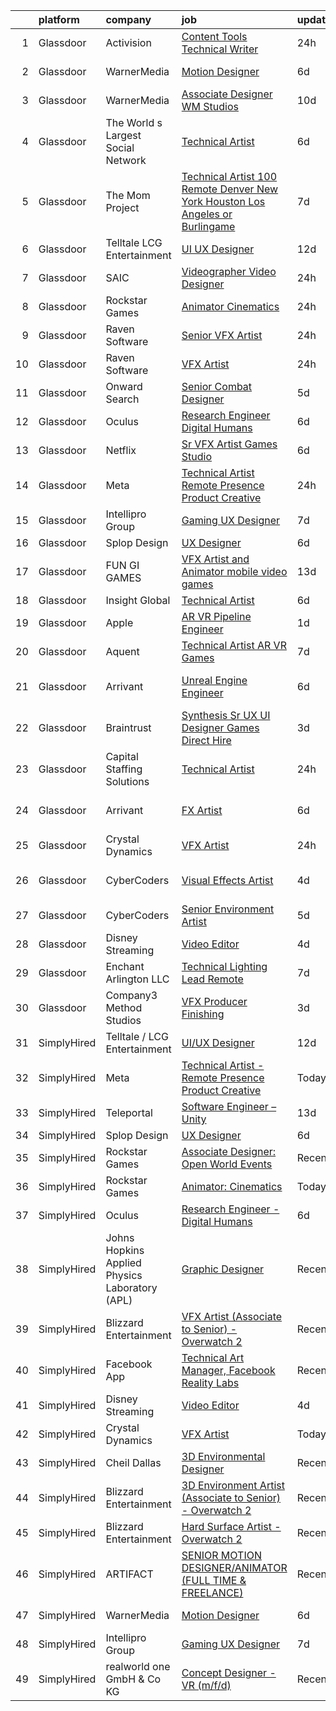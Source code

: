 

|    | platform    | company                                        | job                                                                                                                                                                                                                                                                                                                                                                                                                                                                                                                                                                                                                                                                                                                                                                                                                                                                                                                                                                                                                                                                                                                                                                                                                                                                                                                                                                                                                                                                                     | update_time   | location           |
|---:|:------------|:-----------------------------------------------|:----------------------------------------------------------------------------------------------------------------------------------------------------------------------------------------------------------------------------------------------------------------------------------------------------------------------------------------------------------------------------------------------------------------------------------------------------------------------------------------------------------------------------------------------------------------------------------------------------------------------------------------------------------------------------------------------------------------------------------------------------------------------------------------------------------------------------------------------------------------------------------------------------------------------------------------------------------------------------------------------------------------------------------------------------------------------------------------------------------------------------------------------------------------------------------------------------------------------------------------------------------------------------------------------------------------------------------------------------------------------------------------------------------------------------------------------------------------------------------------|:--------------|:-------------------|
|  1 | Glassdoor   | Activision                                     | [Content Tools Technical Writer](https://www.glassdoor.com/partner/jobListing.htm?pos=117&ao=1136043&s=58&guid=00000182ed9d16628dec72580fdc444e&src=GD_JOB_AD&t=SR&vt=w&cs=1_340e927f&cb=1661843871663&jobListingId=1008102725720&jrtk=3-0-1gbmpq5k9ii34801-1gbmpq5kshar6800-676b2ac91bf4d530-)                                                                                                                                                                                                                                                                                                                                                                                                                                                                                                                                                                                                                                                                                                                                                                                                                                                                                                                                                                                                                                                                                                                                                                                         | 24h           | Woodland Hills, CA |
|  2 | Glassdoor   | WarnerMedia                                    | [Motion Designer](https://www.glassdoor.com/partner/jobListing.htm?pos=115&ao=1136043&s=58&guid=00000182ed9d16628dec72580fdc444e&src=GD_JOB_AD&t=SR&vt=w&cs=1_def1b290&cb=1661843871663&jobListingId=1008087858380&jrtk=3-0-1gbmpq5k9ii34801-1gbmpq5kshar6800-190fd4ea59c818ae-)                                                                                                                                                                                                                                                                                                                                                                                                                                                                                                                                                                                                                                                                                                                                                                                                                                                                                                                                                                                                                                                                                                                                                                                                        | 6d            | Atlanta, GA        |
|  3 | Glassdoor   | WarnerMedia                                    | [Associate Designer  WM Studios](https://www.glassdoor.com/partner/jobListing.htm?pos=116&ao=1136043&s=58&guid=00000182ed9d16628dec72580fdc444e&src=GD_JOB_AD&t=SR&vt=w&cs=1_8f3bc3af&cb=1661843871663&jobListingId=1008080455708&jrtk=3-0-1gbmpq5k9ii34801-1gbmpq5kshar6800-55d696dbe05c7c1a-)                                                                                                                                                                                                                                                                                                                                                                                                                                                                                                                                                                                                                                                                                                                                                                                                                                                                                                                                                                                                                                                                                                                                                                                         | 10d           | Atlanta, GA        |
|  4 | Glassdoor   | The World s Largest Social Network             | [Technical Artist](https://www.glassdoor.com/partner/jobListing.htm?pos=107&ao=1110586&s=58&guid=00000182ed9d16628dec72580fdc444e&src=GD_JOB_AD&t=SR&vt=w&ea=1&cs=1_2f74c974&cb=1661843871662&jobListingId=1008088590376&cpc=FA84DF7EA1EC2398&jrtk=3-0-1gbmpq5k9ii34801-1gbmpq5kshar6800-ac709270ec9752f2--6NYlbfkN0DSgjPPcnEdvoK3uuxfISLALE6pB1FR7YSHOr_tSg5_QGIhoz_2VqUepdcKLBLI_zS0AWypoy2BMMRWGcqLxTe9PUqkKfTtlwC0MWpLKYhknSktIW-FboZrbDW7_7Kh_HZcAkLkZKl5CrxtjFQiH2m6a42lAl4G5_jvSvzTANVPFHlNshHvVWe8C0N9pF-21nJXN5FJXR1rP2-uNv5gcpb-9F_u8zJzs4Zl4fn8V2EbHGfOII46bEDgIu2w5yyZSAhqckG2uLbaFTroC7hu62VD7xI6bN9INwzTbZCszie5Ghl9stnsn52yHtE8TAsNA9WTumSefmcqnESs3mCxPM75k_dFI2CWWyUKI19SsD7eu8G1utg2Bgx0-J145QsVcJLU4HVNtqADYAxiCBCn0Z8234IhpU30UZAzix1vE85QNFPCaDFBE4tPxX2lLD0Jdp4qKjeD-Ql9peh6GJe2vQzop1Qyjyq5CvhaaECLR7XqJjOxnalHPNG-H2NNMzc4XwaHkjWr0o5RMB5UXlixOv_wk9SMZSiE1iUeN_arCZnjWzvHq-i9rrZ1XxeS3HrGY4sVVr1XrdDUc46Vxw131QMt)                                                                                                                                                                                                                                                                                                                                                                                                                                                                                                                                             | 6d            | Houston, TX        |
|  5 | Glassdoor   | The Mom Project                                | [Technical Artist  100  Remote  Denver  New York  Houston  Los Angeles  or Burlingame ](https://www.glassdoor.com/partner/jobListing.htm?pos=105&ao=1110586&s=58&guid=00000182ed9d16628dec72580fdc444e&src=GD_JOB_AD&t=SR&vt=w&cs=1_5751f91a&cb=1661843871662&jobListingId=1008086374102&cpc=A65DF3A704A48F9B&jrtk=3-0-1gbmpq5k9ii34801-1gbmpq5kshar6800-def211a1335066d0--6NYlbfkN0BDp_epf89aHDQhKpPegNJQ_ldQpEFZQsM9OcONMGxWx6pU56EKHF58QjVdAUvn2gXbpX5DWfMJNO4kpapWWpE3dw2mRnYK8dMWuRa4JdVCszmjB7tOUk65xjV52BcSMEzn6JL6_0E-7pItqZZBZCKxa7CYYrfTKwGjmwminsvMnwzapH56UNRZhiSsxQSuP3MzlzG8M4LQU-8BjD66Dmuhb-VoBAvSeS_8sz43oIXhHhkByxrThPqY9bxW_kt7IOR66cVwhDUILpvS7bjX0pKLiHwpOaH3BzRIK9RnyO8lAm9e-SigcejKYT4Qpy2Lxv2VKPk5AjeHt75KLKFx3TbuQnDL5mgZyXHT5P9Nc6dXZOl3gAZPmfakgu19hG5N_x4vKrOmbWtuE16lQxeq5ncr5_HeCvTC22baKE4AyEGx7Pf9VGhKFAelHKQsc48iq1bsSzaxxWLAKj0a9ISMda0PRkUjz2w1JjcWJJwBozSidzw7wcbSxRpoHXZqlAoRKvLdTXirCT4324gnv481TO5gAJwws5ZzK9yPNlQq8ua9b0zqw-b96_h7UDoKEt_RnvsTRJ5dMTLiNw%3D%3D)                                                                                                                                                                                                                                                                                                                                                                                                                                                                                 | 7d            | Houston, TX        |
|  6 | Glassdoor   | Telltale   LCG Entertainment                   | [UI UX Designer](https://www.glassdoor.com/partner/jobListing.htm?pos=118&ao=1136043&s=58&guid=00000182ed9d16628dec72580fdc444e&src=GD_JOB_AD&t=SR&vt=w&ea=1&cs=1_f07c2386&cb=1661843871663&jobListingId=1008077348225&jrtk=3-0-1gbmpq5k9ii34801-1gbmpq5kshar6800-d5910ed26c772035-)                                                                                                                                                                                                                                                                                                                                                                                                                                                                                                                                                                                                                                                                                                                                                                                                                                                                                                                                                                                                                                                                                                                                                                                                    | 12d           | California         |
|  7 | Glassdoor   | SAIC                                           | [Videographer   Video Designer](https://www.glassdoor.com/partner/jobListing.htm?pos=125&ao=1136043&s=58&guid=00000182ed9d16628dec72580fdc444e&src=GD_JOB_AD&t=SR&vt=w&cs=1_9d6d21e9&cb=1661843871664&jobListingId=1008102572683&jrtk=3-0-1gbmpq5k9ii34801-1gbmpq5kshar6800-6c53bdc037429dc2-)                                                                                                                                                                                                                                                                                                                                                                                                                                                                                                                                                                                                                                                                                                                                                                                                                                                                                                                                                                                                                                                                                                                                                                                          | 24h           | Bethesda, MD       |
|  8 | Glassdoor   | Rockstar Games                                 | [Animator  Cinematics](https://www.glassdoor.com/partner/jobListing.htm?pos=121&ao=1136043&s=58&guid=00000182ed9d16628dec72580fdc444e&src=GD_JOB_AD&t=SR&vt=w&ea=1&cs=1_9603f4a7&cb=1661843871664&jobListingId=1008102011255&jrtk=3-0-1gbmpq5k9ii34801-1gbmpq5kshar6800-b9521cc576e08ed7-)                                                                                                                                                                                                                                                                                                                                                                                                                                                                                                                                                                                                                                                                                                                                                                                                                                                                                                                                                                                                                                                                                                                                                                                              | 24h           | Carlsbad, CA       |
|  9 | Glassdoor   | Raven Software                                 | [Senior VFX Artist](https://www.glassdoor.com/partner/jobListing.htm?pos=129&ao=1136043&s=58&guid=00000182ed9d16628dec72580fdc444e&src=GD_JOB_AD&t=SR&vt=w&cs=1_208bbb62&cb=1661843871664&jobListingId=1008100457742&jrtk=3-0-1gbmpq5k9ii34801-1gbmpq5kshar6800-b6263cc977d0a22a-)                                                                                                                                                                                                                                                                                                                                                                                                                                                                                                                                                                                                                                                                                                                                                                                                                                                                                                                                                                                                                                                                                                                                                                                                      | 24h           | Middleton, WI      |
| 10 | Glassdoor   | Raven Software                                 | [VFX Artist](https://www.glassdoor.com/partner/jobListing.htm?pos=122&ao=1136043&s=58&guid=00000182ed9d16628dec72580fdc444e&src=GD_JOB_AD&t=SR&vt=w&cs=1_d08887ec&cb=1661843871664&jobListingId=1008100457468&jrtk=3-0-1gbmpq5k9ii34801-1gbmpq5kshar6800-80d71cb4fdf571c7-)                                                                                                                                                                                                                                                                                                                                                                                                                                                                                                                                                                                                                                                                                                                                                                                                                                                                                                                                                                                                                                                                                                                                                                                                             | 24h           | Middleton, WI      |
| 11 | Glassdoor   | Onward Search                                  | [Senior Combat Designer](https://www.glassdoor.com/partner/jobListing.htm?pos=108&ao=1110586&s=58&guid=00000182ed9d16628dec72580fdc444e&src=GD_JOB_AD&t=SR&vt=w&cs=1_71825363&cb=1661843871662&jobListingId=1008091252349&cpc=334ABAF5D42DC775&jrtk=3-0-1gbmpq5k9ii34801-1gbmpq5kshar6800-372837881576fc2b--6NYlbfkN0B7YoEZZ2QAGDyEGGmBPAUWSHc1Mt3sMCn9FehKcWA3w0R0aH9tn_iPRcrT6N-MqNQFAKWf5_ShXzFf8lpLuS_sW7r3j_xv8D7gzPD7nAFD4ZI8P0cy_FxVB13Cb06VikpK3QmtaYmjCyx2C17ebF3fOSUMMWVTrqHWfEJpLg8N63I8PZ1LtA2NXM0t6EcBu_VF6LoWt4clVojmDt-dXa_8zWdnRwdAU0T1KWezdQ4lYR5PWo_z9y4hIcMiH8lHSCCYGm9kR25DDChOjIQynIR54vCWY4ASvbwDHZ3j2W-04Od1KBFhhxO4OFQm_ziQ5YRXT-PNl3ssR4pHeX3V0c8wJD-ORxRFAWfwkwRsWQ6agldKpFMlZhRHMdIxIzCO9juqo1pCBFJjCE1OGR3DWbKL3c5rRGkNFqnEgSpL9z-tsPWjMpLJMRSUos_08HcvxyB_FotdefrIlLYE0kKyB5BhESaLalfhcDSx9UOCCTk_TAPgyKx1rhxuAw30WOQm4Vb0Nav5Xk090Q7c9QSoWIdEnHhCz5x-YRudbTOm3IUFWykuvq8lmzelB4ENgLq48kxgtpiJXpkZcwNq_oYr6RUh3GcQleaS38-b5yW2dr-3f4a-bVjSZ3CxxW8qM_TrRpQUSGpgcIYC3Ddo2VJqFDkg8OMflbnNiZQW21qoYVb1y3y6fL0rEinnpbMtrVab58ir4F96WIpVZ7GFAG3pahBWKeKFT6OyPXSxjkxOdKHiMmssVPORD5NKTeIWctxe3gHiy0XOzOIkdRtrk7dpZKW0QmUMr_gNsO8hFy8sZN538_4mu_CtIAxO-MuS7NpPP3e8grFgs_IRoL8nJKByL_fE24ypE3i0rFdYoglOsSD8eiCFwvcOodkILE6P6UOpcjSSGl075qw-CGqTJU67HQFSwOE0ay3hqmNNtCLnL1ZofuG0J5chDskVjjTnOPT0K0KB8MCPGGsVLAPFSkRkZxak89K2_TEajR0BIIvkMv8qxw%3D%3D)                                                                                                                | 5d            | Waltham, MA        |
| 12 | Glassdoor   | Oculus                                         | [Research Engineer   Digital Humans](https://www.glassdoor.com/partner/jobListing.htm?pos=104&ao=1110586&s=58&guid=00000182ed9d16628dec72580fdc444e&src=GD_JOB_AD&t=SR&vt=w&cs=1_333da699&cb=1661843871661&jobListingId=1008089729839&cpc=B101C867B3EF2D75&jrtk=3-0-1gbmpq5k9ii34801-1gbmpq5kshar6800-1170e5d7079d50e6--6NYlbfkN0DYl4UJW4r1Vl7FEn6T9F-rD9lpC-0oMJVSiWjK_MGUd8e8cHXcpv6KPyjLHZEfqkV4p65aMquXS_Tha0gFEDxZOnAV11vEqSToC59802VSRlDBaKEMchypUM2VtA7u5cIiOei95uzPArMQ5T1ZiEEvzbMwVVSLT6eOjxuTzllhC1NNapf7Iseb0cQxJqEQuv8dkYdOIv9LArk0xFWH3lOHhctUicqyUmqGhQwqhmrT6IJYIlYeIvX0zoUq1VKKGPFSQ0WnCQt7T4tD_YKSM6CFmPKtu3UBu66OgKiQ3gwI1VEh3K2hzP2zIBpHuhE48GA2RwT3MlUn3BCY_ayDgEgeG_kflk6BWCdA9usrAlh_rLC-2uIOslTsv7n4B5C037PL6AwUNhQihlRW7ZV12HQuByPUzX_4vm8iKiMKy4XaeRqlKJkXDnbXP_bjMxflsI8oc7vYiKDwxJaq6TAW_jl61sv9qkZRHjDmqbHBpWBfnnECz4vhRcKVOJrJupRs28NEShAj4UBzkIW338VklTD7CU3YoRmyxPreECP_ETWZuBg3cQwuCZZ7I2DYOzvmuJ5sLe1tATEgwhUNdZ6qlcD-erWcwZ4kTVpOt15JTwxvqz6oZTqDn5hTbjSYOuaacKPopQ41c4ykDEUOv4E_p1e4ZmfzPXUMgiJnG-cXzIg7J-fp4ud9nRkT0t5F9eue96KfEzP-A-hFgf36nuTC_iLbHqfJbLJy7xZrF50inpk5Vz6e2MGT-enpO8JfEBv8_vf9tBWT12ScPaYnvBDgpVtqrOo_nu2OgQdsnUO5LbKNGRnpDHPrNTtObduP0pVMYOFuSHeb16U6smg6G3T7NSeLy61W_zcsmW9TDRzSSn8mtDoyZsD-vzdGeca-ejcktWhsQAoiNQ6ecIObyQwQdfqMQdqFrgLhIbD-eTlQkZxV014lMtaEla0PNyEPY8FYCZnmZ5DPhLz_9HWfN0qPCf9dOHkKnGe4LxnmuxCQe36XGNRgAcUSFrDrc9dUTeauzrfkiar8JnQ8zdCOOhR7l0CA2Kd63nb3NLiq-nBE-_JEQ4Fh-emOlhhc-tBjSgoR-Do%3D)                  | 6d            | Sausalito, CA      |
| 13 | Glassdoor   | Netflix                                        | [Sr  VFX Artist   Games Studio](https://www.glassdoor.com/partner/jobListing.htm?pos=119&ao=1136043&s=58&guid=00000182ed9d16628dec72580fdc444e&src=GD_JOB_AD&t=SR&vt=w&cs=1_c386a4b6&cb=1661843871664&jobListingId=1008089697723&jrtk=3-0-1gbmpq5k9ii34801-1gbmpq5kshar6800-164c32bbb8b126c1-)                                                                                                                                                                                                                                                                                                                                                                                                                                                                                                                                                                                                                                                                                                                                                                                                                                                                                                                                                                                                                                                                                                                                                                                          | 6d            | Remote             |
| 14 | Glassdoor   | Meta                                           | [Technical Artist   Remote Presence Product Creative](https://www.glassdoor.com/partner/jobListing.htm?pos=101&ao=1110586&s=58&guid=00000182ed9d16628dec72580fdc444e&src=GD_JOB_AD&t=SR&vt=w&cs=1_7bd33018&cb=1661843871661&jobListingId=1008101171105&cpc=1CBFC3E34E2A31FF&jrtk=3-0-1gbmpq5k9ii34801-1gbmpq5kshar6800-85467b230cdb1f12--6NYlbfkN0DYl4UJW4r1Vl7FEn6T9F-rD9lpC-0oMJVSiWjK_MGUd8e8cHXcpv6KPyjLHZEfqkUqQ3MUZpLff_3c0NCOOAZfaaadDCk6VInjisDfU2K-59ShlDbp3VlJNHySlmqBD-U2eTsVMZDd-pjKhVEqyrrRF1i1GL51CwZw25K3ERkALNiJlucmfi0pTVRmXosyZT4U0IBWH6JvQGXeii7rcOhtvx46kf-Svg9X2FEzRN2QTbE37jMPkXU1eePtWsq8P9aPS95d1b_UWY6ihuU0q4rpxOPx5niBkOE3ka_FCxkXLzSlQYfTMZjgIQhz8nxOopRyjGxixfkGwRfejbRBzcCU5FnFYum201oZ6YLjETcOwYbTODWArmZfYdQnc_JmwQEC4cDUL43ITWsuU9zh85fJt_sJhNXlT-cm6y17-Jk9Za1u671MVRHQ-AU2gKP18zgruS-RG-HD3kXj0iFE6zYSl0x1RwO8gGwM45zFKhDTNLoO3eF9w3nitB50cbEdM3O1nBCjnf7dZMYKWn_N9B59EYJjlwkm3XXvkr2JP4zETmM-pOnv8InnDtKjezbksvoRc6LAWa6i05sm2z5KprXc-fcRinNbO2SDxC7QumKRNosAed35Pdg2m8xrPvX3Vt6J3EUjb5TAtUn-UhMhVbXfTAyxoeLX3YIRVmwTNP5zp8oWlnhbgo0EFI63JgHv_i_Cn7cKpnCacY32iRUdasuSoopd9gegNP6u0S7lbjRZ-vajw1R8pOcvmmgneGGqXYHHAGsrGqc9Vf6EHT1rVX1Ty7KU8lZ39DQY9mcVCBWyKd37isUxc2a-1Ej7VjxMopNS1ud-3TLwMLY5BZ8CJiglXGLl0CQ3FwJc3pe30vJm6Pyfz3WB6OKc56I34QDn2ckf_y4v1kGP8dafQAqPUYA2jFcgN5snCuNoWXXtjdic7zpHhrLYjBcPilnaREC0BiCd2bDppfSiMuURbUSxkgyxpdm8NLqQGnBbwoWvwUOWqh37IhK5-h22iBX2MNOj96b2NHyTxuI7WRlHosoI9aZgwobfKubiqdrkZS1NBmcHYFnL4aZudF67Nt1LJwbpeSM%3D) | 24h           | Remote             |
| 15 | Glassdoor   | Intellipro Group                               | [Gaming UX Designer](https://www.glassdoor.com/partner/jobListing.htm?pos=124&ao=1136043&s=58&guid=00000182ed9d16628dec72580fdc444e&src=GD_JOB_AD&t=SR&vt=w&ea=1&cs=1_d81687db&cb=1661843871664&jobListingId=1008087209938&jrtk=3-0-1gbmpq5k9ii34801-1gbmpq5kshar6800-932c83873ce55dee-)                                                                                                                                                                                                                                                                                                                                                                                                                                                                                                                                                                                                                                                                                                                                                                                                                                                                                                                                                                                                                                                                                                                                                                                                | 7d            | Remote             |
| 16 | Glassdoor   | Splop Design                                   | [UX Designer](https://www.glassdoor.com/partner/jobListing.htm?pos=120&ao=1136043&s=58&guid=00000182ed9d16628dec72580fdc444e&src=GD_JOB_AD&t=SR&vt=w&ea=1&cs=1_42f40f90&cb=1661843871664&jobListingId=1008089085671&jrtk=3-0-1gbmpq5k9ii34801-1gbmpq5kshar6800-ac302831dc49789c-)                                                                                                                                                                                                                                                                                                                                                                                                                                                                                                                                                                                                                                                                                                                                                                                                                                                                                                                                                                                                                                                                                                                                                                                                       | 6d            | Remote             |
| 17 | Glassdoor   | FUN GI GAMES                                   | [VFX Artist and Animator  mobile video games ](https://www.glassdoor.com/partner/jobListing.htm?pos=130&ao=1136043&s=58&guid=00000182ed9d16628dec72580fdc444e&src=GD_JOB_AD&t=SR&vt=w&ea=1&cs=1_c1f0340c&cb=1661843871664&jobListingId=1008074799493&jrtk=3-0-1gbmpq5k9ii34801-1gbmpq5kshar6800-b90be397940a31e5-)                                                                                                                                                                                                                                                                                                                                                                                                                                                                                                                                                                                                                                                                                                                                                                                                                                                                                                                                                                                                                                                                                                                                                                      | 13d           | El Segundo, CA     |
| 18 | Glassdoor   | Insight Global                                 | [Technical Artist](https://www.glassdoor.com/partner/jobListing.htm?pos=109&ao=1110586&s=58&guid=00000182ed9d16628dec72580fdc444e&src=GD_JOB_AD&t=SR&vt=w&ea=1&cs=1_6d984e12&cb=1661843871663&jobListingId=1008089017679&cpc=334ABAF5D42DC775&jrtk=3-0-1gbmpq5k9ii34801-1gbmpq5kshar6800-a7fbde667ab2a6fc--6NYlbfkN0BKkHZu3wF05EeDimN_p6sYpKCMArvwa95YdH7UpkaBCuXZAtggzO9lGKJZ-EjBDGEdbzM3gPxmlHuICIvOs2FJwMgv4uDhyZtWA_QXg6qexwF2Un89w_ZzG1o_phHsJbMCWJ0eaglmcYnIpDVJcUYPOdMFv_0U6dWcDoK4LiIZ9RnNRVmPJZ3cBoofKbpM5IrvjgjtQLVRnXTO737tkOiogvDr9QvBXt14tfza9xwcat4jNCvP2vEiFxEwJKmGFEIJTrwu5CYM1NdmcT9y8QYybGpF4T6xPiqoJgWmhIltxzAEnWn6U3wBwZn71tgmNRbXerueOvqr5dBJ6qJqfG9Fg8QD2g1xSMNMCGNzmVZS8GOdJ1AztRN03bMRO2zDELzG7O1eP_jkgo4dl5SndQy_VizgxDduv8qjwBEgmQLOmjCZu66HPW9Ff74He0PkdZ0uOeKM2VBjU1Q95zn1neI7F1L2UKIHMr9Ek2o57QQ87otR_7nHDvZ4zstIcVSHxmY%3D)                                                                                                                                                                                                                                                                                                                                                                                                                                                                                                                                                                                                                               | 6d            | Remote             |
| 19 | Glassdoor   | Apple                                          | [AR VR Pipeline Engineer](https://www.glassdoor.com/partner/jobListing.htm?pos=103&ao=1110586&s=58&guid=00000182ed9d16628dec72580fdc444e&src=GD_JOB_AD&t=SR&vt=w&cs=1_903399d9&cb=1661843871661&jobListingId=1008098776203&cpc=F41FEAB56D215062&jrtk=3-0-1gbmpq5k9ii34801-1gbmpq5kshar6800-37d3f44eddb0a274--6NYlbfkN0BvKrLyj5gPmtZO9T8euul8TCxuuKNOtzRJOomxnwSEodTz2Bc-sPZl1dBMH13w-jNyHP0Om-VrHWcavU355G-oKSpAyNj69XAmoL346cBjjMT_dVZkJOu0Wz07ZDuDH3gZvTAoGrcm64fzSyXUWVMnPCt4F6J21sxLttMJC04achFmWdC-74MrLGPTnpaUXkQ-d_ZOK-8Uuz-8XwMohm2AsuAnTBo1PYNrRe5ZU55TeAm_VoxX27cGY8mSeSK9mYTRXxyHrQWELv1koqBgYvyojzH6kxdoWUWN0dGyNbc1jh4HkX35bWlTW6y2h1uXimNSqXhREf8dNOov840OeG9gJ8x0G-Myi296LD_FxogJeK1kBxncrqCyLR1yuKlknTlcVmAc1xLRiIQHaKk-Rgbi5QKKpP5t99H55CvxXucEd1jyp7GMZDm50k-MWbbcXcIpX5af_1sisMsV1eL2HYVTK2V3ZE8nYlMVdh0GOtbQ3wDT5UokwTtEKZ_GPoPALVCRvv9R20uoFLm0uLifv5lUyxUsOID5Y7yVff_KASyPmrQ7YJrRPND2UG6Chj6JOSQGsALPnT3sjpVo9XrZIqvuk7jb5cLpYWyLS5kSXiA9LevDjkjizyCfhGi6gwrq__qkmJMdS8KxNY_ShdCynMblAh0ZxucbUyqzooZusuF3BNn7K5z0TCYEwPnBrP6fdmmtnfN_4DQhuyQZFIYuts1KhhwBYQyul4w9WHiWJtVUwFsKYg8v_bEZ7is1ZlUwwZAlM_hMicYIb95grKAn4zy194ZyvgRmuJ_-gyd2yt3SSIWaZC5mWHf7JfSmlWGTB8qH0Imx5LIZznzXCVm3f60WRJPJfluRUXcaU7Vf96IEfA2CoyZ3s1ZIsHZqn8a5qqX2kj8ccxDh7U2Dy_c6S70lOl-Dw5nCdcYSE8OTVO8eJxFNhBS5drC5DBNj3GTffTm_90yYL59o8Q%3D%3D)                                                                                                                                               | 1d            | Seattle, WA        |
| 20 | Glassdoor   | Aquent                                         | [Technical Artist   AR   VR   Games](https://www.glassdoor.com/partner/jobListing.htm?pos=113&ao=1110586&s=58&guid=00000182ed9d16628dec72580fdc444e&src=GD_JOB_AD&t=SR&vt=w&cs=1_4608e404&cb=1661843871663&jobListingId=1008086772700&cpc=AC285F3A3ECA6BB0&jrtk=3-0-1gbmpq5k9ii34801-1gbmpq5kshar6800-805c6dc44424477d--6NYlbfkN0DMrcEu7yrtATojKJA7cEzGQ3FdRGWLh0CZQInL4ECGI9gD0Wolx9R2v-Aex0-GK04kX544nbyaW8s9dJMvki_EvMa9Eu9YOZ67GwZDVQ-SrtZz4RE7f7IMD1UDg3oTKhtW5cUM0rLbsBONJC7MU7sMEoupUWqvRo1LSy8_VR_X0BTKvkEg6CHl8RGe-PZinOfN-4c7Sl4y4aw55FcCD8Tp4YHGl_Gep42IQPt9jpwH7FOMkMSf7y4_rPZubFULZjKpGfQihIHEXNYgl2V3Gl5CofPrjiXPcwBG5y264F_2cdh9MuiipeD-VTC1pbAEuawjNdMeeB0asQCHglLH4irYKp7IjhpmOdI4J0BEegM97oBI6G6UL9nLtFCvUCLWOqNFphpVZRCqbD652yuvomc_VaNgg4CXBKqaOO2pXw_FBgisydnFFjisceJ0iFX38X1p8WWt60QoQQ%3D%3D)                                                                                                                                                                                                                                                                                                                                                                                                                                                                                                                                                                                                                                                                    | 7d            | Denver, CO         |
| 21 | Glassdoor   | Arrivant                                       | [Unreal Engine Engineer](https://www.glassdoor.com/partner/jobListing.htm?pos=102&ao=1110586&s=58&guid=00000182ed9d16628dec72580fdc444e&src=GD_JOB_AD&t=SR&vt=w&ea=1&cs=1_9e8b5b21&cb=1661843871662&jobListingId=1008089802825&cpc=545C0D17DAD7ABB7&jrtk=3-0-1gbmpq5k9ii34801-1gbmpq5kshar6800-e5217a312dbf1f02--6NYlbfkN0DSgjPPcnEdvoK3uuxfISLALE6pB1FR7YSHOr_tSg5_QCn410VK5Ds4bQGcKtrI54-qYzWIzv5NJktXftqy8THeu3kw2y1ZXJJCQPvuQX0JTWIj6-QFbOlGSdn-436E-Z4V0FA4BnNAx_k4fyA4im-CLpqIae37JPEZYCNJ-RNTR3pjB_aoZ74GdYKatObFKg-6W51gaghzjIuFJVE6VGHVWENyxDM5EWNCXjsiOeJqT3s0sj0e3xZCJvn0-XDsW9fLvJ0knMe1deH76WQQhQGGw3BIc3YnD8pOLtl6MsV4_jrDLO2KPkCdCpRBPUIAjpGHQb5JFagUdtCmL-Uf81FK-5CdXoU0KaZpGaN1lyMliUMPFxiyuJwaJUOqDmUuff0FokwiWDkSmsvI7RUSsu62AzciLdOny2ke1fPdIVmyCEnBgW0E2SluBJ1jkvqcSSRoyX0HEF3pHFaqzz7O20PpAWBd7IASHLIlgHO4b0x6W62EMmaemqgH4iHrkhpcGmUAig4HeFAr5aXL-_qu68lGKueDxnrzkrXc893RnNApv-Nv7T-yTkvw--bPzscNB0t2OG2JzMWRpQ%3D%3D)                                                                                                                                                                                                                                                                                                                                                                                                                                                                                                                                           | 6d            | Los Angeles, CA    |
| 22 | Glassdoor   | Braintrust                                     | [Synthesis   Sr UX UI Designer   Games  Direct Hire ](https://www.glassdoor.com/partner/jobListing.htm?pos=128&ao=1136043&s=58&guid=00000182ed9d16628dec72580fdc444e&src=GD_JOB_AD&t=SR&vt=w&ea=1&cs=1_406b1162&cb=1661843871664&jobListingId=1008097859363&jrtk=3-0-1gbmpq5k9ii34801-1gbmpq5kshar6800-9a5d5b845319ef7b-)                                                                                                                                                                                                                                                                                                                                                                                                                                                                                                                                                                                                                                                                                                                                                                                                                                                                                                                                                                                                                                                                                                                                                               | 3d            | San Francisco, CA  |
| 23 | Glassdoor   | Capital Staffing Solutions                     | [Technical Artist](https://www.glassdoor.com/partner/jobListing.htm?pos=110&ao=1110586&s=58&guid=00000182ed9d16628dec72580fdc444e&src=GD_JOB_AD&t=SR&vt=w&ea=1&cs=1_2076be3f&cb=1661843871663&jobListingId=1008101636217&cpc=3BA4CE39D5B5DEF5&jrtk=3-0-1gbmpq5k9ii34801-1gbmpq5kshar6800-750d76e6762c4368--6NYlbfkN0AHXq2vAVwR3IH7wgnTMdWCa3HguypIXx0DFudX-u0zu6XSU0N9gDGCMsnO9yvyAfOgIDdCswNeR0mdNubzGwVhreDgFOUeFVLs1TZ7jdlV58KLbv_XUHgvugvdekz4chkM_U0UQUYjPEoNszQuBAGhPP-6d_lf-rFZDVZhcx0yMZsaeGt_LClqog95xCweejxPIrNLj6Be_-_wPTE8FckdsEk_nCu8cGnFNvSESdayS9eLAF5EL0mevctT5rUoLq2s93bPlq_aOw3cPFXFUfyTUhPxjGbrHGQG7hREXXeg2FRShUj-ZngOMEPQVj6XGmgzz0TxBqphw4HfMxrVBUr2Zje00M52-hk-WHwfdj_I2Jd_CsNZK6HXWRN-x28aytj2rP47GVyEUnZKYk8pbzQxY45mibVzHRssQr6BSPUx9mecmp4EgY3DnHtQypfYftseIw4-XZuwp7wNCwIb0v9tIlTa_V4gZXsBAeLJNrXB4R42b_u-KpabYrvvPcwtHLCTtU6nFCoGUA%3D%3D)                                                                                                                                                                                                                                                                                                                                                                                                                                                                                                                                                                                                                 | 24h           | Houston, TX        |
| 24 | Glassdoor   | Arrivant                                       | [FX Artist](https://www.glassdoor.com/partner/jobListing.htm?pos=111&ao=1110586&s=58&guid=00000182ed9d16628dec72580fdc444e&src=GD_JOB_AD&t=SR&vt=w&ea=1&cs=1_9241f4e4&cb=1661843871663&jobListingId=1008089276372&cpc=C4A69CCDBB3B9599&jrtk=3-0-1gbmpq5k9ii34801-1gbmpq5kshar6800-63f6abe0f7fa3840--6NYlbfkN0DSgjPPcnEdvoK3uuxfISLALE6pB1FR7YSHOr_tSg5_QGIhoz_2VqUepdcKLBLI_zSNe7A9t63R-AVEXVyTMax4gsRIVP6c5LkFyiNbEM12V4a2la9olLBzz3QZmkD5KgKtagPIHT5QMclNF3qgczJC0_mR6EfjmwW3Cdw7voeZHg2qdOqKRKvlnmoA0m2r-kFZu9XExWmv62OM_nbWshSzO6-QjYOkVoh-VEH1DigJeeQGG1PNsRnjist-YrHRkPQT3vIK9VRmmX6QmGQl2tGJcFrCA_6cHiq1WY6uSXrLe4qEyNTOsVLfEAYUKYHLNvcN3F3a-ryUVGTlBDzdwBetLyYDTYbduOtfnUAkXHYIBF1Eei_2_PHxlUSYrZTuqUOJRlNGHZg5VU9o0QFje2JVYmWZS3pgiR8cBMNk-0jwwTcPZ3mTMmGndgDdI_z7i3d_OwK5HXpwDZNcmPyp9QKKBPdx3XcK8ANF6eadkx-adGUc74T2GUor9iPcNzYwpoooAVUtN_Mp8gY6D_x5MZ6YCMjTHd2uqKtzrgXJxvY0kjOqADSNt1l9yhD2nMqtydY%3D)                                                                                                                                                                                                                                                                                                                                                                                                                                                                                                                                                                      | 6d            | Los Angeles, CA    |
| 25 | Glassdoor   | Crystal Dynamics                               | [VFX Artist](https://www.glassdoor.com/partner/jobListing.htm?pos=114&ao=1136043&s=58&guid=00000182ed9d16628dec72580fdc444e&src=GD_JOB_AD&t=SR&vt=w&cs=1_0d7d7673&cb=1661843871663&jobListingId=1008101904761&jrtk=3-0-1gbmpq5k9ii34801-1gbmpq5kshar6800-359a3b3d4e54b3b2-)                                                                                                                                                                                                                                                                                                                                                                                                                                                                                                                                                                                                                                                                                                                                                                                                                                                                                                                                                                                                                                                                                                                                                                                                             | 24h           | San Mateo, CA      |
| 26 | Glassdoor   | CyberCoders                                    | [Visual Effects Artist](https://www.glassdoor.com/partner/jobListing.htm?pos=106&ao=1110586&s=58&guid=00000182ed9d16628dec72580fdc444e&src=GD_JOB_AD&t=SR&vt=w&ea=1&cs=1_95b91b7a&cb=1661843871662&jobListingId=1008095416244&cpc=AC285F3A3ECA6BB0&jrtk=3-0-1gbmpq5k9ii34801-1gbmpq5kshar6800-c560cdef6aa7b637--6NYlbfkN0CpFJQzrgRR8WqXWK1qKKEqALWJw739KlKqr2H-MSI4eoBlI4EFrmor2FYZMP3muM0YFdWmT9tyVNqw68Sp-hmBZCNE2lgdlRC8IH4vLtiAdXJ7Qe3BZOKH8LkqNcN5a75H3IE_o0j9LY8YpJfip6GLNq7wZVIqN0Nhjc8OPvUWqeKt43lwq0whYOWRpI5-d3mD2aXMEIhim2JCEKJiC4vjTD5nvaBaKqG6g64wdG63twHhCN19-UHzwGWJFdPs9f37lHaQcnezqiw_TmusW3yYROdAGPv92vUzcVZuq6LrKg4LsN9G_ieMOARIP55n_I-ueuP1lUrI8qn3mQTlwoSz5HR_OWcCBzRe4XBRsH9MQWwvdu-qUwh_-2d8nkigDeeFZYrg29FYry8RUHMbgLdE24Lu_DwXwDcZ3ljGCwgmxRMZ120RLUV1TY8D0-yrc65RINY0WTHoURuUYaonjFPfnRMz6XE6zP_RCfcFOeswK2Q-3nhOzwwfiuDADaIMIwCZOEtzwepVWzv8tCU12xh5T2FPLV0ZwDHUuOI5txZStgUhoeV7ybawx5JGryRTAS-hB4fLZIGzx-P00AxlFWIki8pl8Jg7RvofB1f-5iSWFBnImjvfwbPYsg5A5Nqs-dg38KkRYgUEIEhn05gDL73oQa7prWAJnQ_MnzCiqaLSp9E1gWxXPhENAnLDbQg_pYiA38Q0YvvNiioQuAwN__ckFW2oK7VJjZ7OmW4SPQlw3gTzftf5ePVV_tYDkyQqkasN_uKIfJKqPHg76rwZnr2tSXExrRasvYUgXh6ShGg9T0l_9XNmne21j58sI8t4_VIkceM6aO9WtMzHgbYvoa4F5S5uSmfvohuL_czNVNPHD9g2wHBZ8pKajED8G-FavEG-axkB6qzKcsn611ESfvBaMJYfekk9GCU8TMzhubTIHaE5v4zV4KNPxkvkx4gWzLftVd59FjkW-5ghzQGLcOVqcLfh1P-163k%3D)                                                                                                                          | 4d            | Los Angeles, CA    |
| 27 | Glassdoor   | CyberCoders                                    | [Senior Environment Artist](https://www.glassdoor.com/partner/jobListing.htm?pos=112&ao=1110586&s=58&guid=00000182ed9d16628dec72580fdc444e&src=GD_JOB_AD&t=SR&vt=w&ea=1&cs=1_bff92527&cb=1661843871663&jobListingId=1008092505246&cpc=F41FEAB56D215062&jrtk=3-0-1gbmpq5k9ii34801-1gbmpq5kshar6800-67010478ad73f9e4--6NYlbfkN0CpFJQzrgRR8WqXWK1qKKEqALWJw739KlKqr2H-MSI4eoBlI4EFrmor2FYZMP3muM3jkSjwsaQaJb386gmyAM_wMXXOHMnQKhlmySIPD0xjVEPRX1PdbWr9IL-nR75FSsSOR4guHXMGhM7QxbMN2B0U0CPKnb4jRT9oN_eO2UNzYNFKzJCswlbvkeWTnNbIE8q0aC3bWogrKUvZiHz5vCnL-o1yTCGqvQyVHglZqvSgrUTtR3VrS0_fdJUocZa6TfDzRVMZGdjSxCzgkOidlfwyOH-HSv8C7Gobf4lnoW6Bew24RniwpIr1MSF3GtP4r7dZMB3dEbfyVcVKQhETAxNBNnuOjYe0L-2sBinZCo7zyY-s1sjsN33SnVFInlMluGRinklP_3nB-C6Epbm4y-8Wf8wloxzcQwWK4dWhHlA8_sNltZ0Cjxq4-n_78wI8niNf9_IgezZ7zgKcNzW7kdBegpDGLfCMk9AlMPGTeP0xESmKChwwJeFibJoi5frTGqZLVputBwUb2n0NLFKKr-L_RsfpvNLJ8fYQi7P03jcB-k6tFHAG9QAQUjbCMU4jO4U267Zyuvl7L5KoBkLFo6VQz297im3IcAvsFkn1fmZtUImFhteqZal98dnv38FAwfbJQ0HXyV2EVXaq-UT0RC5th_OPsFUjsdfTHm2eHI-JLteuTIa1W5y1NtA-5AdqgU13tBwhUszhH1VJOMbsiS4XaWmiU-Ehb7gx8Zqe6UaaEAbXD-lC0-vGqScz3cttmm9CrIXc3ERwtoho5IgChrK5E32GF5Ipywn-AIamctQxRR_RiipzGUi4h7jlHJNfxGIhz_weUIaTdSVBGaAWfMfmhZU6qh1E0F-4ePpy4eVABlUYlpvMiB-wqKkKtvD3E1h157NFFuXPrAgRwV5VOOqNGs0tGrf6dkf6Wz_gFCBTfMhvQ3X-_At3uFAahMgmGHyUdwug-83BYCXO3LYdJ4w0)                                                                                                                                    | 5d            | Eugene, OR         |
| 28 | Glassdoor   | Disney Streaming                               | [Video Editor](https://www.glassdoor.com/partner/jobListing.htm?pos=127&ao=1136043&s=58&guid=00000182ed9d16628dec72580fdc444e&src=GD_JOB_AD&t=SR&vt=w&cs=1_4baddfef&cb=1661843871664&jobListingId=1008093558498&jrtk=3-0-1gbmpq5k9ii34801-1gbmpq5kshar6800-31c3af5dcc9891ae-)                                                                                                                                                                                                                                                                                                                                                                                                                                                                                                                                                                                                                                                                                                                                                                                                                                                                                                                                                                                                                                                                                                                                                                                                           | 4d            | New York, NY       |
| 29 | Glassdoor   | Enchant Arlington LLC                          | [Technical Lighting Lead  Remote ](https://www.glassdoor.com/partner/jobListing.htm?pos=123&ao=1136043&s=58&guid=00000182ed9d16628dec72580fdc444e&src=GD_JOB_AD&t=SR&vt=w&cs=1_e29589d7&cb=1661843871664&jobListingId=1008086911088&jrtk=3-0-1gbmpq5k9ii34801-1gbmpq5kshar6800-194e3a20442849f1-)                                                                                                                                                                                                                                                                                                                                                                                                                                                                                                                                                                                                                                                                                                                                                                                                                                                                                                                                                                                                                                                                                                                                                                                       | 7d            | Las Vegas, NV      |
| 30 | Glassdoor   | Company3 Method Studios                        | [VFX Producer  Finishing](https://www.glassdoor.com/partner/jobListing.htm?pos=126&ao=1136043&s=58&guid=00000182ed9d16628dec72580fdc444e&src=GD_JOB_AD&t=SR&vt=w&cs=1_8e3edbff&cb=1661843871664&jobListingId=1008097039474&jrtk=3-0-1gbmpq5k9ii34801-1gbmpq5kshar6800-2c97721028a20460-)                                                                                                                                                                                                                                                                                                                                                                                                                                                                                                                                                                                                                                                                                                                                                                                                                                                                                                                                                                                                                                                                                                                                                                                                | 3d            | Atlanta, GA        |
| 31 | SimplyHired | Telltale / LCG Entertainment                   | [UI/UX Designer](https://www.simplyhired.com/job/OTLQIJmlmbbdN1RBMEi_j_bXY5ZcGV_nochz_XDuvHc4OmIhkuBwbw?q=vfx+designer)                                                                                                                                                                                                                                                                                                                                                                                                                                                                                                                                                                                                                                                                                                                                                                                                                                                                                                                                                                                                                                                                                                                                                                                                                                                                                                                                                                 | 12d           | California         |
| 32 | SimplyHired | Meta                                           | [Technical Artist - Remote Presence Product Creative](https://www.simplyhired.com/job/DWGoUJq0dMW2xApn7A6nUCl5ZLWxkZBhK807-tN67yFWf-9_MtGKXg?q=vfx+designer)                                                                                                                                                                                                                                                                                                                                                                                                                                                                                                                                                                                                                                                                                                                                                                                                                                                                                                                                                                                                                                                                                                                                                                                                                                                                                                                            | Today         | Remote             |
| 33 | SimplyHired | Teleportal                                     | [Software Engineer – Unity](https://www.simplyhired.com/job/U01SrNCdaTYrZ4QRxBfL5yHDd4v1jD1-oTLFHKeuSIyfvwU1yzfxvQ?q=vfx+designer)                                                                                                                                                                                                                                                                                                                                                                                                                                                                                                                                                                                                                                                                                                                                                                                                                                                                                                                                                                                                                                                                                                                                                                                                                                                                                                                                                      | 13d           | Culver City, CA    |
| 34 | SimplyHired | Splop Design                                   | [UX Designer](https://www.simplyhired.com/job/1QHEzY9K1JXcQD1-GL3_WWJcrMmo04UHCFVW21Nf2GCPgE1NLGUROQ?q=vfx+designer)                                                                                                                                                                                                                                                                                                                                                                                                                                                                                                                                                                                                                                                                                                                                                                                                                                                                                                                                                                                                                                                                                                                                                                                                                                                                                                                                                                    | 6d            | Remote             |
| 35 | SimplyHired | Rockstar Games                                 | [Associate Designer: Open World Events](https://www.simplyhired.com/job/vdV8vlT3gviLv2JCIKjxS72bf-KmVFeMRA0oYSRtEaTI4YyrugfY7Q?q=vfx+designer)                                                                                                                                                                                                                                                                                                                                                                                                                                                                                                                                                                                                                                                                                                                                                                                                                                                                                                                                                                                                                                                                                                                                                                                                                                                                                                                                          | Recently      | Carlsbad, CA       |
| 36 | SimplyHired | Rockstar Games                                 | [Animator: Cinematics](https://www.simplyhired.com/job/s0VVlHGHoQGI3vHnofjRg4rbjXPMqUGh9o2PTvp9vBxGfIIuJwmd8g?q=vfx+designer)                                                                                                                                                                                                                                                                                                                                                                                                                                                                                                                                                                                                                                                                                                                                                                                                                                                                                                                                                                                                                                                                                                                                                                                                                                                                                                                                                           | Today         | Carlsbad, CA       |
| 37 | SimplyHired | Oculus                                         | [Research Engineer - Digital Humans](https://www.simplyhired.com/job/RPi93xTkL3ttpWk-8Uz9g-roXtdIaPz-Ig9nRfjQiwcXoZCn3nsaOA?q=vfx+designer)                                                                                                                                                                                                                                                                                                                                                                                                                                                                                                                                                                                                                                                                                                                                                                                                                                                                                                                                                                                                                                                                                                                                                                                                                                                                                                                                             | 6d            | Sausalito, CA      |
| 38 | SimplyHired | Johns Hopkins Applied Physics Laboratory (APL) | [Graphic Designer](https://www.simplyhired.com/job/qGHtNnvDZsyi1u2c2ajCp71Ah6JDiPm6mQMoy7LUhAGhl3nNdI7Peg?q=vfx+designer)                                                                                                                                                                                                                                                                                                                                                                                                                                                                                                                                                                                                                                                                                                                                                                                                                                                                                                                                                                                                                                                                                                                                                                                                                                                                                                                                                               | Recently      | Laurel, MD         |
| 39 | SimplyHired | Blizzard Entertainment                         | [VFX Artist (Associate to Senior) - Overwatch 2](https://www.simplyhired.com/job/2d70J5UkkZ2YmvlvJfcaEqf0vVFEZwLt57euRMmQlk3Afx_2Q_gYzw?q=vfx+designer)                                                                                                                                                                                                                                                                                                                                                                                                                                                                                                                                                                                                                                                                                                                                                                                                                                                                                                                                                                                                                                                                                                                                                                                                                                                                                                                                 | Recently      | Irvine, CA         |
| 40 | SimplyHired | Facebook App                                   | [Technical Art Manager, Facebook Reality Labs](https://www.simplyhired.com/job/SaCxNEp2ripL1g9h_yS5P2BXExX71-jZEQCuADsvER2xUEivykHroQ?q=vfx+designer)                                                                                                                                                                                                                                                                                                                                                                                                                                                                                                                                                                                                                                                                                                                                                                                                                                                                                                                                                                                                                                                                                                                                                                                                                                                                                                                                   | Recently      | Remote             |
| 41 | SimplyHired | Disney Streaming                               | [Video Editor](https://www.simplyhired.com/job/D0fv5hdhNUkpoWHBeJpJHJOParINGkVwv2iG_vdNLz1agpoqHb33QQ?q=vfx+designer)                                                                                                                                                                                                                                                                                                                                                                                                                                                                                                                                                                                                                                                                                                                                                                                                                                                                                                                                                                                                                                                                                                                                                                                                                                                                                                                                                                   | 4d            | New York, NY       |
| 42 | SimplyHired | Crystal Dynamics                               | [VFX Artist](https://www.simplyhired.com/job/qzyv9gyJsP1poLhEng6fywpFWb-qXUVNyg2ezwLKxC6ytzTt7ZhLQQ?q=vfx+designer)                                                                                                                                                                                                                                                                                                                                                                                                                                                                                                                                                                                                                                                                                                                                                                                                                                                                                                                                                                                                                                                                                                                                                                                                                                                                                                                                                                     | Today         | San Mateo, CA      |
| 43 | SimplyHired | Cheil Dallas                                   | [3D Environmental Designer](https://www.simplyhired.com/job/UgXeR3adZiTTr_tdyNFly-xo3HLtiFzMzkiKV7efUedEuzau_CU52w?q=vfx+designer)                                                                                                                                                                                                                                                                                                                                                                                                                                                                                                                                                                                                                                                                                                                                                                                                                                                                                                                                                                                                                                                                                                                                                                                                                                                                                                                                                      | Recently      | Plano, TX          |
| 44 | SimplyHired | Blizzard Entertainment                         | [3D Environment Artist (Associate to Senior) - Overwatch 2](https://www.simplyhired.com/job/pw88DtF0EULjjFMy83MMr_Hg0HBZII6DCgYGL9C12joglMD-Z-Xwnw?q=vfx+designer)                                                                                                                                                                                                                                                                                                                                                                                                                                                                                                                                                                                                                                                                                                                                                                                                                                                                                                                                                                                                                                                                                                                                                                                                                                                                                                                      | Recently      | Irvine, CA         |
| 45 | SimplyHired | Blizzard Entertainment                         | [Hard Surface Artist - Overwatch 2](https://www.simplyhired.com/job/6UbuxcizWm0FGl0VWvCtYyHq-2-jjcWZ_YsxRvD4XaS9M8_zOx_FMA?q=vfx+designer)                                                                                                                                                                                                                                                                                                                                                                                                                                                                                                                                                                                                                                                                                                                                                                                                                                                                                                                                                                                                                                                                                                                                                                                                                                                                                                                                              | Recently      | Irvine, CA         |
| 46 | SimplyHired | ARTIFACT                                       | [SENIOR MOTION DESIGNER/ANIMATOR (FULL TIME & FREELANCE)](https://www.simplyhired.com/job/LTR7Y7Kwf6n-ZIbGnhcK8WIX-OwUshiCGUxX-7sC46ppnX2Pz24O7g?q=vfx+designer)                                                                                                                                                                                                                                                                                                                                                                                                                                                                                                                                                                                                                                                                                                                                                                                                                                                                                                                                                                                                                                                                                                                                                                                                                                                                                                                        | Recently      | Atlanta, GA        |
| 47 | SimplyHired | WarnerMedia                                    | [Motion Designer](https://www.simplyhired.com/job/p3bem12qNX-42wGX9i7Z_EIZfeOEGJwAfpHMbfsqrxQeXx8efSElaA?q=vfx+designer)                                                                                                                                                                                                                                                                                                                                                                                                                                                                                                                                                                                                                                                                                                                                                                                                                                                                                                                                                                                                                                                                                                                                                                                                                                                                                                                                                                | 6d            | Atlanta, GA        |
| 48 | SimplyHired | Intellipro Group                               | [Gaming UX Designer](https://www.simplyhired.com/job/GCrsGjLD2pf_v4I-QEFJst6PyfrEzXiV4myx4i3f9_DhC97k7JSCDw?q=vfx+designer)                                                                                                                                                                                                                                                                                                                                                                                                                                                                                                                                                                                                                                                                                                                                                                                                                                                                                                                                                                                                                                                                                                                                                                                                                                                                                                                                                             | 7d            | Remote             |
| 49 | SimplyHired | realworld one GmbH & Co KG                     | [Concept Designer - VR (m/f/d)](https://www.simplyhired.com/job/9M9B0HjzlxbnEWwSs63j38J2jv4QAGwRz17kgQnuQPJjtHPVVTunxA?q=vfx+designer)                                                                                                                                                                                                                                                                                                                                                                                                                                                                                                                                                                                                                                                                                                                                                                                                                                                                                                                                                                                                                                                                                                                                                                                                                                                                                                                                                  | Recently      | Remote             |
